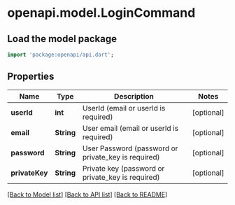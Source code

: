 # openapi.model.LoginCommand

## Load the model package
```dart
import 'package:openapi/api.dart';
```

## Properties
Name | Type | Description | Notes
------------ | ------------- | ------------- | -------------
**userId** | **int** | UserId (email or userId is required) | [optional] 
**email** | **String** | User email (email or userId is required) | [optional] 
**password** | **String** | User Password (password or private_key is required) | [optional] 
**privateKey** | **String** | Private key (password or private_key is required) | [optional] 

[[Back to Model list]](../README.md#documentation-for-models) [[Back to API list]](../README.md#documentation-for-api-endpoints) [[Back to README]](../README.md)


